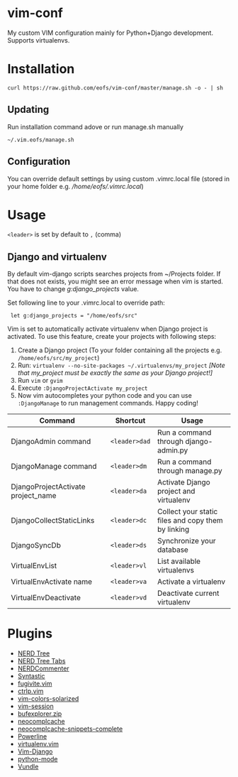 vim-conf
========

My custom VIM configuration mainly for Python+Django development. Supports virtualenvs.

# Installation #

    curl https://raw.github.com/eofs/vim-conf/master/manage.sh -o - | sh

## Updating ##

Run installation command adove or run manage.sh manually

    ~/.vim.eofs/manage.sh

## Configuration ##

You can override default settings by using custom .vimrc.local file (stored in your home folder e.g. */home/eofs/.vimrc.local*)

# Usage #
`<leader>` is set by default to `,` (comma)

## Django and virtualenv ##

By default vim-django scripts searches projects from ~/Projects folder. If that does not exists, you might see an error message when vim is started. You have to change *g:django_projects* value.

Set following line to your .vimrc.local to override path:

     let g:django_projects = "/home/eofs/src"

Vim is set to automatically activate virtualenv when Django project is activated. To use this feature, create your projects with following steps:

 1. Create a Django project (To your folder containing all the projects e.g. `/home/eofs/src/my_project`)
 2. Run: `virtualenv --no-site-packages ~/.virtualenvs/my_project` *[Note that my_project must be exactly the same as your Django project!]*
 3. Run `vim` or `gvim`
 4. Execute `:DjangoProjectActivate my_project`
 5. Now vim autocompletes your python code and you can use `:DjangoManage` to run management commands. Happy coding!

<table>
    <thead>
        <th>Command</th>
        <th>Shortcut</th>
        <th>Usage</th>
    </thead>
    <tbody>
        <tr>
            <td>DjangoAdmin command</td>
            <td><code>&lt;leader&gt;dad</code></td>
            <td>Run a command through django-admin.py</td>
        </tr>
        <tr>
            <td>DjangoManage command</td>
            <td><code>&lt;leader&gt;dm</code></td>
            <td>Run a command through manage.py</td>
        </tr>
        <tr>
            <td>DjangoProjectActivate project_name</td>
            <td><code>&lt;leader&gt;da</code></td>
            <td>Activate Django project and virtualenv</td>
        </tr>
        <tr>
            <td>DjangoCollectStaticLinks</td>
            <td><code>&lt;leader&gt;dc</code></td>
            <td>Collect your static files and copy them by linking</td>
        </tr>
        <tr>
            <td>DjangoSyncDb</td>
            <td><code>&lt;leader&gt;ds</code></td>
            <td>Synchronize your database</td>
        </tr>
        <tr>
            <td>VirtualEnvList</td>
            <td><code>&lt;leader&gt;vl</code></td>
            <td>List available virtualenvs</td>
        </tr>
        <tr>
            <td>VirtualEnvActivate name</td>
            <td><code>&lt;leader&gt;va</code></td>
            <td>Activate a virtualenv</td>
        </tr>
        <tr>
            <td>VirtualEnvDeactivate</td>
            <td><code>&lt;leader&gt;vd</code></td>
            <td>Deactivate current virtualenv</td>
        </tr>
    </tbody>
</table>

# Plugins #
* [NERD Tree](https://github.com/scrooloose/nerdtree)
* [NERD Tree Tabs](https://github.com/jistr/vim-nerdtree-tabs)
* [NERDCommenter](https://github.com/scrooloose/nerdcommenter)
* [Syntastic](https://github.com/scrooloose/syntastic)
* [fugivite.vim](https://github.com/tpope/vim-fugitive)
* [ctrlp.vim](https://github.com/kien/ctrlp.vim)
* [vim-colors-solarized](https://github.com/altercation/vim-colors-solarized)
* [vim-session](https://github.com/xolox/vim-session)
* [bufexplorer.zip](http://www.vim.org/scripts/script.php?script_id=42)
* [neocomplcache](https://github.com/Shougo/neocomplcache)
* [neocomplcache-snippets-complete](https://github.com/Shougo/neocomplcache-snippets-complete)
* [Powerline](https://github.com/Lokaltog/vim-powerline)
* [virtualenv.vim](https://github.com/jmcantrell/vim-virtualenv)
* [Vim-Django](http://www.vim.org/scripts/script.php?script_id=4095)
* [python-mode](https://github.com/klen/python-mode)
* [Vundle](https://github.com/gmarik/vundle)